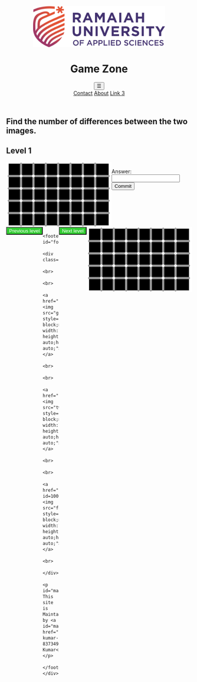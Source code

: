 <!doctype html>
<html lang="en">

<head>
    <meta charset="utf-8">
    <meta http-equiv="X-UA-Compatibe" content="IE=edge">
    <title>Ruas - Game Zone</title>
    <!--<base href="https://cynergygamezone.github.io/">-->
    <meta name="viewport" content="width=device-width, initial-scale=1">
    <link rel="shortcut icon" type="image/png" href="favicon.png">
    <link rel="stylesheet" href="style.css" media="screen" type="text/css">
    <script type="text/javascript" src="first.js"></script>
</head>

<body id="body">
    <div class="wrapper">
        <header>
            <a id="logo"><img src="ruas.png" style="display: inherit;max-width:700px;max-height:111px;width: auto;height: auto;"></a>
            <h1 id="gz">Game Zone</h1>
            <div class="dropdown">
                <button class="dropbtn">&#9776;
                          <i class="fa fa-caret-down"></i>
                    </button>
                <div class="dropdown-content">
                    <a href="#contact">Contact</a>
                    <a href="#about">About</a>
                    <a href="#">Link 3</a>
                </div>
            </div>
        </header>
        <div id="content">
           <script>
                function testanswer(){
                if(document.getElementsByName("answer").value == "0")
                    {
                        alert("as");
                        document.getElementsByName("answer").value == "Correct";
                    }
                }
            </script>
            <h2>Find the number of differences between the two images.</h2>
            <h2>Level 1</h2>
            <div id="imgs">
                <img src="dot.png" style="float: left">
                <img src="dot.png" style="float: right">
            </div>
            <form>
               <br>
                Answer: <input type="text" name="answer">
                <button name="subject" type="submit" value="" onclick="testanswer()">Commit</button>
            </form>
        </div>
<div id="navigate">
   <br>
   <br>
    <button name="subject" type="submit" value="" onclick="window.location.href='level0.html'" style="float: left; background-color: limegreen; color: white;">Previous level</button>
    <button name="subject" type="submit" value="" onclick="window.location.href='level2.html'" style="float: right;max-height: 50px;     max-width: 80px; background-color: limegreen; color: white">Next level</button>
</div>

        <footer id="foot">
            <div class="links">
                <br>
                <br>
                <a href="https://github.com/Ashishjaiswal181"><img src="github.png" style="display: block;max-width:72px;max-height:72px;width: auto;height: auto;"></a>
                <br>
                <br>
                <a href="https://twitter.com/AshJais181"><img src="twitter.png" style="display: block;max-width:72px;max-height:72px;width: auto;height: auto;"></a>
                <br>
                <br>
                <a href="https://www.facebook.com/profile.php?id=100004470360895"><img src="facebook.png" style="display: block;max-width:72px;max-height:72px;width: auto;height: auto;"></a>
                <br>
            </div>
            <p id="maintain"> This site is Maintained by <a id="maintainlink" href="https://www.linkedin.com/in/ashish-kumar-837349ab/">Ashish Kumar</a></p>
        </footer>
    </div>

</body>

</html>
